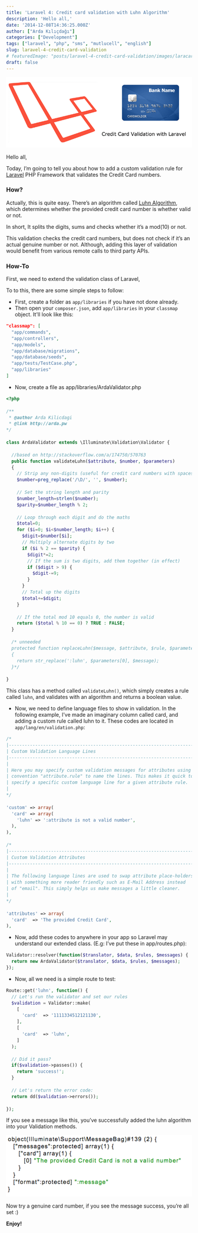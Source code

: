 ```yaml
---
title: 'Laravel 4: Credit card validation with Luhn Algorithm'
description: 'Hello all,'
date: '2014-12-08T14:36:25.000Z'
author: ["Arda Kılıçdağı"]
categories: ["Development"]
tags: ["laravel", "php", "sms", "mutlucell", "english"]
slug: laravel-4-credit-card-validation
# featuredImage: "posts/laravel-4-credit-card-validation/images/laracard.png"
draft: false
---
```


![laracard](./images/laracard.png)

Hello all,

Today, I’m going to tell you about how to add a custom validation rule for [Laravel](http://www.laravel.com) PHP Framework that validates the Credit Card numbers.

### How?

Actually, this is quite easy. There’s an algorithm called [Luhn Algorithm](http://en.wikipedia.org/wiki/Luhn_algorithm), which determines whether the provided credit card number is whether valid or not.

In short, It splits the digits, sums and checks whether it’s a mod(10) or not.

This validation checks the credit card numbers, but does not check if it’s an actual genuine number or not. Although, adding this layer of validation would benefit from various remote calls to third party APIs.

### How-To

First, we need to extend the validation class of Laravel,

To to this, there are some simple steps to follow:

* First, create a folder as `app/libraries` if you have not done already.
* Then open your `composer.json`, add `app/libraries` in your `classmap` object. It'll look like this:

```json
"classmap": [
  "app/commands",
  "app/controllers",
  "app/models",
  "app/database/migrations",
  "app/database/seeds",
  "app/tests/TestCase.php",
  "app/libraries"
]
```

* Now, create a file as app/libraries/ArdaValidator.php

```php
<?php

/**
 * @author Arda Kilicdagi
 * @link http://arda.pw
*/

class ArdaValidator extends \Illuminate\Validation\Validator {

  //based on http://stackoverflow.com/a/174750/570763
  public function validateLuhn($attribute, $number, $parameters)
  {
    // Strip any non-digits (useful for credit card numbers with spaces and hyphens)
    $number=preg_replace('/\D/', '', $number);

    // Set the string length and parity
    $number_length=strlen($number);
    $parity=$number_length % 2;

    // Loop through each digit and do the maths
    $total=0;
    for ($i=0; $i<$number_length; $i++) {
      $digit=$number[$i];
      // Multiply alternate digits by two
      if ($i % 2 == $parity) {
        $digit*=2;
        // If the sum is two digits, add them together (in effect)
        if ($digit > 9) {
          $digit-=9;
        }
      }
      // Total up the digits
      $total+=$digit;
    }

    // If the total mod 10 equals 0, the number is valid
    return ($total % 10 == 0) ? TRUE : FALSE;
  }

  /* unneeded
  protected function replaceLuhn($message, $attribute, $rule, $parameters)
  {
    return str_replace(':luhn', $parameters[0], $message);
  }*/

}
```

This class has a method called `validateLuhn()`, which simply creates a rule called `luhn`, and validates with an algorithm and returns a boolean value.

* Now, we need to define language files to show in validation. In the following example, I’ve made an imaginary column called card, and adding a custom rule called luhn to it. These codes are located in `app/lang/en/validation.php`:

```php
/*
|--------------------------------------------------------------------------
| Custom Validation Language Lines
|--------------------------------------------------------------------------
|
| Here you may specify custom validation messages for attributes using the
| convention "attribute.rule" to name the lines. This makes it quick to
| specify a specific custom language line for a given attribute rule.
|
*/

'custom' => array(
  'card' => array(
    'luhn' => ':attribute is not a valid number',
  ),
),

/*
|--------------------------------------------------------------------------
| Custom Validation Attributes
|--------------------------------------------------------------------------
|
| The following language lines are used to swap attribute place-holders
| with something more reader friendly such as E-Mail Address instead
| of "email". This simply helps us make messages a little cleaner.
|
*/

'attributes' => array(  
  'card'  => 'The provided Credit Card',
),
```

* Now, add these codes to anywhere in your app so Laravel may understand our extended class. (E.g: I’ve put these in app/routes.php):

```php
Validator::resolver(function($translator, $data, $rules, $messages) {
  return new ArdaValidator($translator, $data, $rules, $messages);
});
```

* Now, all we need is a simple route to test:

```php
Route::get('luhn', function() {
  // Let's run the validator and set our rules
  $validation = Validator::make(
    [
      'card'  => '1111334512121130',
    ],
    [
      'card'  => 'luhn',
    ]
  );

  // Did it pass?
  if($validation->passes()) {
    return 'success!';
  }

  // Let's return the error code:
  return dd($validation->errors());

});
```

If you see a message like this, you’ve successfully added the luhn algorithm into your Validation methods.

![](./images/luhnfail.png)

Now try a genuine card number, if you see the message success, you’re all set :)

**Enjoy!**